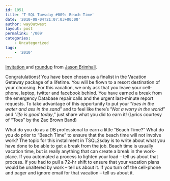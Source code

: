 ```yaml
---
id: 1051
title: 'T-SQL Tuesday #009: Beach Time'
date: '2010-08-04T21:07:03+00:00'
author: way0utwest
layout: post
permalink: '/009'
categories:
    - Uncategorized
tags:
    - '2010'
---
```


[Invitation ](http://jasonbrimhall.info/2010/08/03/t-sql-tuesday-009-beach-time/)and [roundup](http://jasonbrimhall.info/2010/08/12/tsql-tuesday-009-roundup/) from [Jason Brimhall](http://jasonbrimhall.info/).

Congratulations! You have been chosen as a finalist in the Vacation Getaway package of a lifetime. You will be flown to a resort destination of your choosing. For this vacation, we only ask that you leave your cell-phone, laptop, twitter and facebook behind. You have earned a break from the emergency Database repair calls and the urgent last-minute report requests. To take advantage of this opportunity to put your “*toes in the water and ass in the sand*” and to feel like there’s “*Not a worry in the world*” and “*life is good today*,” just share what you did to earn it! (Lyrics courtesy of “Toes” by the Zac Brown Band)

What do you do as a DB professional to earn a little “Beach Time?” What do you do prior to “Beach Time” to ensure that the beach time will not involve work? The topic for this installment in TSQL2sday is to write about what you have done to be able to get a break from the job. Beach time is usually vacation time, but is really anything that can create a break in the work-place. If you automated a process to lighten your load – tell us about that process. If you had to pull a 72-hr shift to ensure that your vacation plans would be unaltered by work – tell us about it. If you turn off the cell-phone and pager and ignore email for that vacation – tell us about it.